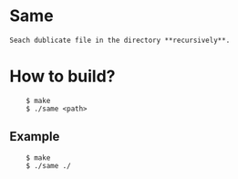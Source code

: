 # Same
    Seach dublicate file in the directory **recursively**.
# How to build?
```
    $ make
    $ ./same <path>
```
## Example
```
    $ make
    $ ./same ./
```
